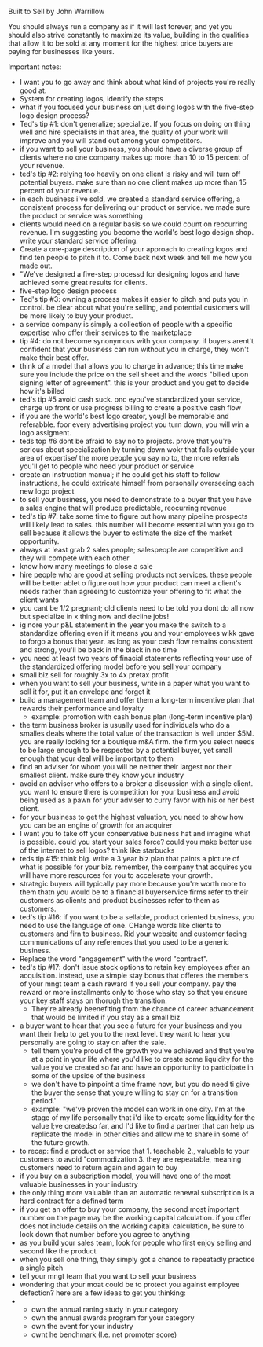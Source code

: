 Built to Sell by John Warrillow

You should always run a company as if it will last forever, and yet you should also strive constantly to maximize its value, building in the qualities that allow it to be sold
at any moment for the highest price buyers are paying for businesses like yours.

Important notes:
- I want you to go away and think about what kind of projects you're really good at.
- System for creating logos, identify the steps
- what if you focused your business on just doing logos with the five-step logo design process?
- Ted's tip #1: don't generalize; specialize. If you focus on doing on thing well and hire specialists in that area, the quality of your work will improve
  and you will stand out among your competitors.
- if you want to sell your business, you should have a diverse group of clients where no one company makes up more than 10 to 15 percent of your revenue.
- ted's tip #2: relying too heavily on one client is risky and will turn off potential buyers. make sure than no one client makes up more than 15 percent of your revenue.
- in each business i've sold, we created a standard service offering, a consistent process for delivering our product or service. we made sure the product or service was something
- clients would need on a regular basis so we could count on reocurring revenue. I'm suggesting you become the world's best logo design shop. write your standard service offering.
- Create a one-page description of your approach to creating logos and find ten people to pitch it to. Come back next week and tell me how you made out.
- "We've designed a five-step processd for designing logos and have achieved some great results for clients.
- five-step logo design process
- Ted's tip #3: owning a process makes it easier to pitch and puts you in control. be clear about what you're selling, and potential customers will be more likely to buy your product.
- a service company is simply a collection of people with a specific expertise who offer their services to the marketplace
- tip #4: do not become synonymous with your company. if buyers arent't confident that your business can run without you in charge, they won't make their best offer.
- think of a model that allows you to charge in advance; this time make sure you include the price on the sell sheet and the words "billed upon signing letter of agreement". this is your product and you get to decide how it's billed
- ted's tip #5 avoid cash suck. onc eyou've standardized your service, charge up front or use progress billing to create a positive cash flow
- if you are the world's best logo creator, you;ll be memorable and referabble. foor every advertising project you turn down, you will win a logo assigment.
- teds top #6 dont be afraid to say no to projects. prove that you're serious about specialization by turning down wokr that falls outside your area of expertise/ the more people you say no to, the more referrals you'll get to people who need your product or service
- create an instruction manual; if he could get his staff to follow instructions, he could extricate himself from personally overseeing each new logo project
- to sell your business, you need to demonstrate to a buyer that you have a sales engine that will produce predictable, reocurring revenue
- ted's tip #7: take some time to figure out how many pipeline prospects will likely lead to sales. this number will become essential whn you go to sell because it allows the buyer to estimate the size of the market opportunity.
- always at least grab 2 sales people; salespeople are competitive and they will compete with each other
- know how many meetings to close a sale
- hire people who are good at selling products not services. these people will be better ablet o figure out how your product can meet a client's needs rather than agreeing to customize your offering to fit what the client wants
- you cant be 1/2 pregnant; old clients need to be told you dont do all now but specialize in x thing now and decline jobs!
- ig nore your p&L statement in the year you make the switch to a standardize offering even if it means you and your employees wikk gave to forgo a bonus that year. as long as your cash flow remains consistent and strong, you'll be back in the black in no time
- you need at least two years of finacial statements reflecting your use of the standardized offering model before you sell your company
- small biz sell for roughly 3x to 4x pretax profit
- when you want to sell your business, write in a paper what you want to sell it for, put it an envelope and forget it
- build a management team and offer them a long-term incentive plan that rewards their performance and loyalty
  - example: promotion with cash bonus plan (long-term incentive plan)
- the term business broker is usually used for individuals who do a smalles deals where the total value of the transaction is well under $5M. you are really looking for a boutique m&A firm. the firm you select needs to be large enough to be respected by a potential buyer, yet small enough that your deal will be important to them
- find an adviser for whom you will be neither their largest nor their smallest client. make sure they know your industry
- avoid an adviser who offers to a broker a discussion with a single client. you want to ensure there is competition for your business and avoid being used as a pawn for your adviser to curry favor with his or her best client.
- for your business to get the highest valuation, you need to show how you can be an engine of growth for an acquirer
- I want you to take off your conservative business hat and imagine what is possible. could you start your sales force? could you make better use of the internet to sell logos? think like starbucks
- teds tip #15: think big. write a 3 year biz plan that paints a picture of what is possible for your biz. remember, the company that acquires you will have more resources for you to accelerate your growth.
- strategic buyers will typically pay more because you're worth more to them thatn you would be to a financial buyerservice firms refer to their customers as clients and product businesses refer to them as customers.
- ted's tip #16: if you want to be a sellable, product oriented business, you need to use the language of one. CHange words like clients to customers and firn to business. Rid your website and customer facing communications of any references that you used to be a generic business.
- Replace the word "engagement" with the word "contract".
- ted's tip #17: don't issue stock options to retain key employees after an acquisition. instead, use a simple stay bonus that offeres the members of your mngt team a cash reward if you sell your company. pay the reward or more installments only to those who stay so that you ensure your key staff stays on thorugh  the transition.
  - They're already beenefiting from the chance of career advancement that would be limited if you stay as a small biz
- a buyer want to hear that you see a future for your business and you want their help to get you to the next level. they want to hear you personally are going to stay on after the sale.
    - tell them you're proud of the growth you've achieved and that you're at a point in your life where you'd like to create some liquidity for the value you've created so far and have an opportunity to participate in some of the upside of the business
    - we don't have to pinpoint a time frame now, but you do need ti give the buyer the sense that you;re willing to stay on for a transition period.'
    - example: "we've proven the model can work in one city. I'm at the stage of my life personally that i'd like to create some liquidity for the value I;ve createdso far, and I'd like to find a partner that can help us replicate the model in other cities and allow me to share in some of the future growth.
- to recap: find a product or service that 1. teachable 2., valuable to your customers to avoid "commodization 3. they are repeatable, meaning customers need to return again and again to buy
- if you buy on a subscription model, you will have one of the most valuable businesses in your industry
- the only thing more valuable than an automatic renewal subscription is a hard contract for a defined term
- if you get an offer to buy your company, the second most important number on the page may be the working capital calculation. if you offer does not include details on the working capital calculation, be sure to lock down that number before you agree to anything
- as you build your sales team, look for people who first enjoy selling and second like the product
- when you sell one thing, they simply got a chance to repeatadly practice a single pitch
- tell your mngt team that you want to sell your business
- wondering that your moat could be to protect you against employee defection? here are a few ideas to get you thinking:
- - own the annual raning study in your category
  - own the annual awards program for your category
  - own the event for your industry
  - ownt he benchmark (I.e. net promoter score)
